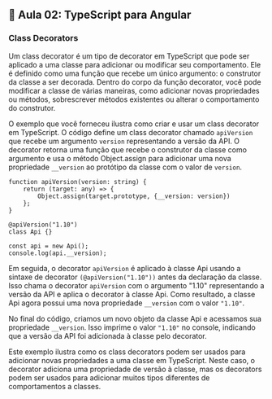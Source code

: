 ## 📝 Aula 02: TypeScript para Angular
### Class Decorators
Um class decorator é um tipo de decorator em TypeScript que pode ser aplicado a uma classe para adicionar ou modificar seu comportamento. Ele é definido como uma função que recebe um único argumento: o construtor da classe a ser decorada. Dentro do corpo da função decorator, você pode modificar a classe de várias maneiras, como adicionar novas propriedades ou métodos, sobrescrever métodos existentes ou alterar o comportamento do construtor.

O exemplo que você forneceu ilustra como criar e usar um class decorator em TypeScript. O código define um class decorator chamado ``apiVersion`` que recebe um argumento ``version`` representando a versão da API. O decorator retorna uma função que recebe o construtor da classe como argumento e usa o método Object.assign para adicionar uma nova propriedade ``__version`` ao protótipo da classe com o valor de ``version``.

```
function apiVersion(version: string) {
    return (target: any) => {
        Object.assign(target.prototype, {__version: version})
    };
}

@apiVersion("1.10")
class Api {}

const api = new Api();
console.log(api.__version);
```

Em seguida, o decorator ``apiVersion`` é aplicado à classe Api usando a sintaxe de decorator ``(@apiVersion("1.10"))`` antes da declaração da classe. Isso chama o decorator ``apiVersion`` com o argumento "1.10" representando a versão da API e aplica o decorator à classe Api. Como resultado, a classe Api agora possui uma nova propriedade ``__version`` com o valor ``"1.10"``.

No final do código, criamos um novo objeto da classe Api e acessamos sua propriedade ``__version``. Isso imprime o valor ``"1.10"`` no console, indicando que a versão da API foi adicionada à classe pelo decorator.

Este exemplo ilustra como os class decorators podem ser usados para adicionar novas propriedades a uma classe em TypeScript. Neste caso, o decorator adiciona uma propriedade de versão à classe, mas os decorators podem ser usados para adicionar muitos tipos diferentes de comportamentos a classes.